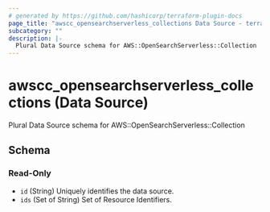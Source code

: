 ```yaml
---
# generated by https://github.com/hashicorp/terraform-plugin-docs
page_title: "awscc_opensearchserverless_collections Data Source - terraform-provider-awscc"
subcategory: ""
description: |-
  Plural Data Source schema for AWS::OpenSearchServerless::Collection
---
```


# awscc_opensearchserverless_collections (Data Source)

Plural Data Source schema for AWS::OpenSearchServerless::Collection



<!-- schema generated by tfplugindocs -->
## Schema

### Read-Only

- `id` (String) Uniquely identifies the data source.
- `ids` (Set of String) Set of Resource Identifiers.


